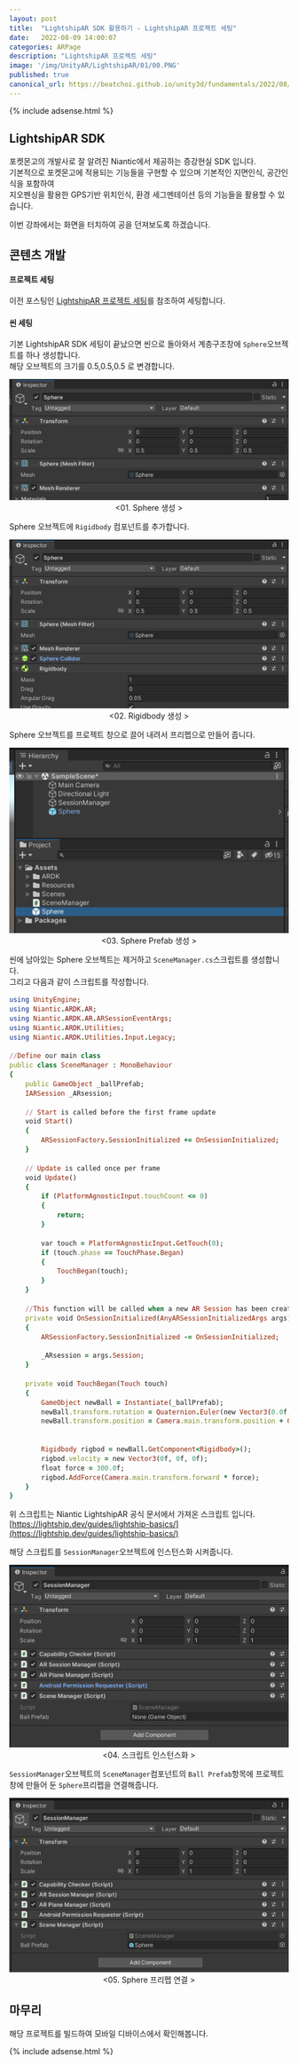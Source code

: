 ```yaml
---
layout: post
title:  "LightshipAR SDK 활용하기 - LightshipAR 프로젝트 세팅"
date:   2022-08-09 14:00:07
categories: ARPage
description: "LightshipAR 프로젝트 세팅"
image: '/img/UnityAR/LightshipAR/01/00.PNG'
published: true
canonical_url: https://beatchoi.github.io/unity3d/fundamentals/2022/08/08/Lightship1/
---
```

  
  
  {% include adsense.html %}
  
  
## LightshipAR SDK  
포켓몬고의 개발사로 잘 알려진 Niantic에서 제공하는 증강현실 SDK 입니다.  
기본적으로 포켓몬고에 적용되는 기능들을 구현할 수 있으며 기본적인 지면인식, 공간인식을 포함하여  
지오펜싱을 활용한 GPS기반 위치인식, 환경 세그멘테이션 등의 기능들을 활용할 수 있습니다.  
  
이번 강좌에서는 화면을 터치하여 공을 던져보도록 하겠습니다.  
  
## 콘텐츠 개발
#### 프로젝트 세팅
  
이전 포스팅인 [LightshipAR 프로젝트 세팅](https://beatchoi.github.io/arpage/2022/08/08/Lightship1/)를 참조하여 세팅합니다.  
    
  
#### 씬 세팅
기본 LightshipAR SDK 세팅이 끝났으면 씬으로 돌아와서 계층구조창에 `Sphere`오브젝트를 하나 생성합니다.  
해당 오브젝트의 크기를 0.5,0.5,0.5 로 변경합니다.  
  
<p align="center"><img src="/img/UnityAR/LightshipAR/02/1.PNG"><br/>
<01. Sphere 생성 ></p>  
  
  
Sphere 오브젝트에 `Rigidbody` 컴포넌트를 추가합니다.  
  
<p align="center"><img src="/img/UnityAR/LightshipAR/02/2.PNG"><br/>
<02. Rigidbody 생성 ></p> 
  
  
Sphere 오브젝트를 프로젝트 창으로 끌어 내려서 프리펩으로 만들어 줍니다.    
  
<p align="center"><img src="/img/UnityAR/LightshipAR/02/3.PNG"><br/>
<03. Sphere Prefab 생성 ></p>    


씬에 남아있는 Sphere 오브젝트는 제거하고 `SceneManager.cs`스크립트를 생성합니다.  
그리고 다음과 같이 스크립트를 작성합니다.  
  
```ruby
using UnityEngine;
using Niantic.ARDK.AR;
using Niantic.ARDK.AR.ARSessionEventArgs;
using Niantic.ARDK.Utilities;
using Niantic.ARDK.Utilities.Input.Legacy;

//Define our main class
public class SceneManager : MonoBehaviour
{
    public GameObject _ballPrefab;
    IARSession _ARsession;

    // Start is called before the first frame update
    void Start()
    {
        ARSessionFactory.SessionInitialized += OnSessionInitialized;
    }

    // Update is called once per frame
    void Update()
    {
        if (PlatformAgnosticInput.touchCount <= 0)
        {
            return;
        }
        
        var touch = PlatformAgnosticInput.GetTouch(0);
        if (touch.phase == TouchPhase.Began)
        {
            TouchBegan(touch);
        }
    }

    //This function will be called when a new AR Session has been created, as we instructed our 'ARSessionFactory' earlier
    private void OnSessionInitialized(AnyARSessionInitializedArgs args)
    {
        ARSessionFactory.SessionInitialized -= OnSessionInitialized;
        
        _ARsession = args.Session;
    }
    
    private void TouchBegan(Touch touch)
    {
        GameObject newBall = Instantiate(_ballPrefab);
        newBall.transform.rotation = Quaternion.Euler(new Vector3(0.0f, 0.0f, 0.0f)); 
        newBall.transform.position = Camera.main.transform.position + Camera.main.transform.forward;  


        Rigidbody rigbod = newBall.GetComponent<Rigidbody>();
        rigbod.velocity = new Vector3(0f, 0f, 0f);
        float force = 300.0f;
        rigbod.AddForce(Camera.main.transform.forward * force);
    }
}
```
  
위 스크립트는 Niantic LightshipAR 공식 문서에서 가져온 스크립트 입니다.  [https://lightship.dev/guides/lightship-basics/](https://lightship.dev/guides/lightship-basics/)  
  
해당 스크립트를 `SessionManager`오브젝트에 인스턴스화 시켜줍니다.  
  
<p align="center"><img src="/img/UnityAR/LightshipAR/02/4.PNG"><br/>
<04. 스크립트 인스턴스화 ></p>    
  
  
`SessionManager`오브젝트의 `SceneManager`컴포넌트의 `Ball Prefab`항목에 프로젝트 창에 만들어 둔 `Sphere`프리펩을 연결해줍니다.  
  
<p align="center"><img src="/img/UnityAR/LightshipAR/02/5.PNG"><br/>
<05. Sphere 프리펩 연결 ></p>      
  
  
## 마무리
해당 프로젝트를 빌드하여 모바일 디바이스에서 확인해봅니다.  
  
  
  
  {% include adsense.html %}
  
  
  
